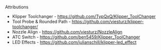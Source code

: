 Attributions

* Klipper Toolchanger - https://github.com/TypQxQ/Klipper_ToolChanger
* Tool Probe & Rounded Path - https://github.com/viesturz/klipper-toolchanger/
* Nozzle Align - https://github.com/viesturz/NozzleAlign
* ATC Switch - https://github.com/ben5459/Klipper_ToolChanger
* LED Effects - https://github.com/julianschill/klipper-led_effect
  

